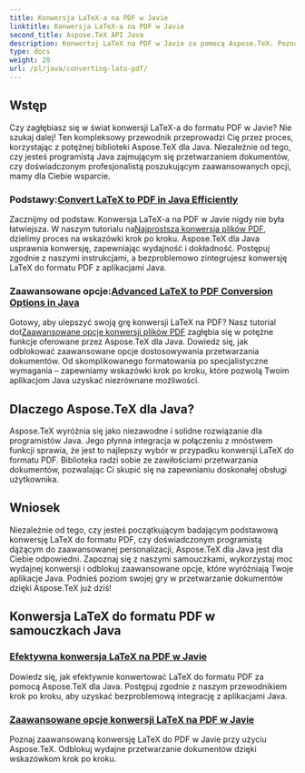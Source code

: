```yaml
---
title: Konwersja LaTeX-a na PDF w Javie
linktitle: Konwersja LaTeX-a na PDF w Javie
second_title: Aspose.TeX API Java
description: Konwertuj LaTeX na PDF w Javie za pomocą Aspose.TeX. Poznaj wydajne i zaawansowane opcje integracji z aplikacjami Java. Odblokuj potężne możliwości przetwarzania dokumentów.
type: docs
weight: 20
url: /pl/java/converting-lato-pdf/
---
```


## Wstęp

Czy zagłębiasz się w świat konwersji LaTeX-a do formatu PDF w Javie? Nie szukaj dalej! Ten kompleksowy przewodnik przeprowadzi Cię przez proces, korzystając z potężnej biblioteki Aspose.TeX dla Java. Niezależnie od tego, czy jesteś programistą Java zajmującym się przetwarzaniem dokumentów, czy doświadczonym profesjonalistą poszukującym zaawansowanych opcji, mamy dla Ciebie wsparcie.

###  Podstawy:[Convert LaTeX to PDF in Java Efficiently](./simplest-pdf-conversion/)

 Zacznijmy od podstaw. Konwersja LaTeX-a na PDF w Javie nigdy nie była łatwiejsza. W naszym tutorialu na[Najprostsza konwersja plików PDF](./simplest-pdf-conversion/), dzielimy proces na wskazówki krok po kroku. Aspose.TeX dla Java usprawnia konwersję, zapewniając wydajność i dokładność. Postępuj zgodnie z naszymi instrukcjami, a bezproblemowo zintegrujesz konwersję LaTeX do formatu PDF z aplikacjami Java.

###  Zaawansowane opcje:[Advanced LaTeX to PDF Conversion Options in Java](./advanced-pdf-conversion/)

 Gotowy, aby ulepszyć swoją grę konwersji LaTeX na PDF? Nasz tutorial dot[Zaawansowane opcje konwersji plików PDF](./advanced-pdf-conversion/) zagłębia się w potężne funkcje oferowane przez Aspose.TeX dla Java. Dowiedz się, jak odblokować zaawansowane opcje dostosowywania przetwarzania dokumentów. Od skomplikowanego formatowania po specjalistyczne wymagania – zapewniamy wskazówki krok po kroku, które pozwolą Twoim aplikacjom Java uzyskać niezrównane możliwości.

## Dlaczego Aspose.TeX dla Java?

Aspose.TeX wyróżnia się jako niezawodne i solidne rozwiązanie dla programistów Java. Jego płynna integracja w połączeniu z mnóstwem funkcji sprawia, że jest to najlepszy wybór w przypadku konwersji LaTeX do formatu PDF. Biblioteka radzi sobie ze zawiłościami przetwarzania dokumentów, pozwalając Ci skupić się na zapewnianiu doskonałej obsługi użytkownika.

## Wniosek

Niezależnie od tego, czy jesteś początkującym badającym podstawową konwersję LaTeX do formatu PDF, czy doświadczonym programistą dążącym do zaawansowanej personalizacji, Aspose.TeX dla Java jest dla Ciebie odpowiedni. Zapoznaj się z naszymi samouczkami, wykorzystaj moc wydajnej konwersji i odblokuj zaawansowane opcje, które wyróżniają Twoje aplikacje Java. Podnieś poziom swojej gry w przetwarzanie dokumentów dzięki Aspose.TeX już dziś!
## Konwersja LaTeX do formatu PDF w samouczkach Java
### [Efektywna konwersja LaTeX na PDF w Javie](./simplest-pdf-conversion/)
Dowiedz się, jak efektywnie konwertować LaTeX do formatu PDF za pomocą Aspose.TeX dla Java. Postępuj zgodnie z naszym przewodnikiem krok po kroku, aby uzyskać bezproblemową integrację z aplikacjami Java.
### [Zaawansowane opcje konwersji LaTeX na PDF w Javie](./advanced-pdf-conversion/)
Poznaj zaawansowaną konwersję LaTeX do PDF w Javie przy użyciu Aspose.TeX. Odblokuj wydajne przetwarzanie dokumentów dzięki wskazówkom krok po kroku.